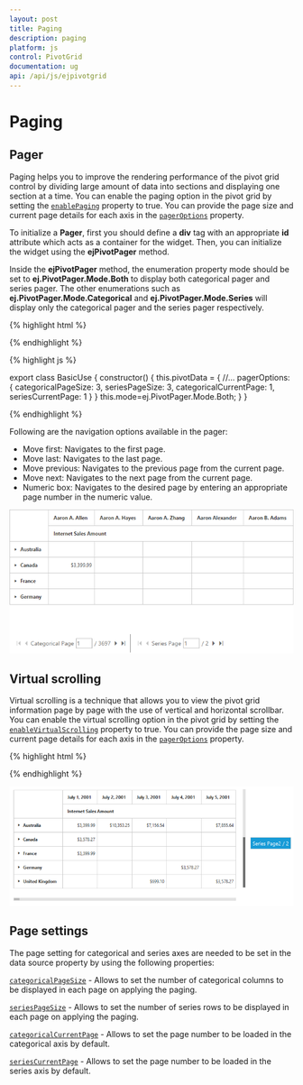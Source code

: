 ```yaml
---
layout: post
title: Paging
description: paging
platform: js
control: PivotGrid
documentation: ug
api: /api/js/ejpivotgrid
---
```


# Paging

## Pager

Paging helps you to improve the rendering performance of the pivot grid control by dividing large amount of data into sections and displaying one section at a time. You can enable the paging option in the pivot grid by setting the [`enablePaging`](/api/js/ejpivotgrid#members:enablepaging) property to true. You can provide the page size and current page details for each axis in the [`pagerOptions`](/api/js/ejpivotgrid#members:datasource-pageroptions) property.

To initialize a **Pager**, first you should define a **div** tag with an appropriate **id** attribute which acts as a container for the widget. Then, you can initialize the widget using the **ejPivotPager** method.

Inside the **ejPivotPager** method, the enumeration property mode should be set to **ej.PivotPager.Mode.Both** to display both categorical pager and series pager. The other enumerations such as **ej.PivotPager.Mode.Categorical** and **ej.PivotPager.Mode.Series** will display only the categorical pager and the series pager respectively.

{% highlight html %}

<ej-pivot-pager id="paging" e-target-control-id="PivotGrid1" e-mode="mode"></ej-pivot-pager>
<ej-pivot-grid id="PivotGrid1" e-enable-paging="true"></ej-pivot-grid>

{% endhighlight %}

{% highlight js %}

export class BasicUse {
  constructor() {
    this.pivotData = {
            //...
            pagerOptions: {
                categoricalPageSize: 3,
                seriesPageSize: 3,
                categoricalCurrentPage: 1,
                seriesCurrentPage: 1
            }
        }
        this.mode=ej.PivotPager.Mode.Both;
    }
}

{% endhighlight %}


Following are the navigation options available in the pager:

* Move first: Navigates to the first page.
* Move last: Navigates to the last page.
* Move previous: Navigates to the previous page from the current page.
* Move next: Navigates to the next page from the current page.
* Numeric box: Navigates to the desired page by entering an appropriate page number in the numeric value.

![](Paging_images/paging.png)


## Virtual scrolling

Virtual scrolling is a technique that allows you to view the pivot grid information page by page with the use of vertical and horizontal scrollbar. You can enable the virtual scrolling option in the pivot grid by setting the [`enableVirtualScrolling`](/api/js/ejpivotgrid#members:enablevirtualscrolling) property to true. You can provide the page size and current page details for each axis in the [`pagerOptions`](/api/js/ejpivotgrid#members:pageroptions) property.

{% highlight html %}

<ej-pivot-grid id="PivotGrid1" e-enable-virtual-scrolling="true"></ej-pivot-grid>

{% endhighlight %}

![](Paging_images/virtual-scrolling.png)

## Page settings
The page setting for categorical and series axes are needed to be set in the data source property by using the following properties:

[`categoricalPageSize`](/api/js/ejpivotgrid#members:datasource-pageroptions-categoricalpagesize) - Allows to set the number of categorical columns to be displayed in each page on applying the paging.

[`seriesPageSize`](/api/js/ejpivotgrid#members:datasource-pageroptions-seriespagesize) - Allows to set the number of series rows to be displayed in each page on applying the paging.

[`categoricalCurrentPage`](/api/js/ejpivotgrid#members:datasource-pageroptions-categoricalcurrentpage) - Allows to set the page number to be loaded in the categorical axis by default.

[`seriesCurrentPage`](/api/js/ejpivotgrid#members:datasource-pageroptions-seriescurrentpage) - Allows to set the page number to be loaded in the series axis by default.

